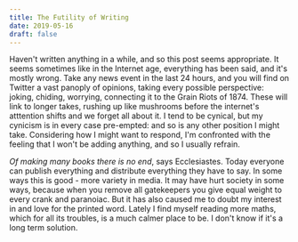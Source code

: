 ```yaml
---
title: The Futility of Writing
date: 2019-05-16
draft: false
---
```


Haven't written anything in a while, and so this post seems appropriate.
It seems sometimes like in the Internet age, everything has been said,
and it's mostly wrong. Take any news event in the last 24 hours, and you
will find on Twitter a vast panoply of opinions, taking every possible
perspective: joking, chiding, worrying, connecting it to the Grain Riots
of 1874. These will link to longer takes, rushing up like mushrooms
before the internet's atttention shifts and we forget all about it. I
tend to be cynical, but my cynicism is in every case pre-empted: and so
is any other position I might take. Considering how I might want to
respond, I'm confronted with the feeling that I won't be adding
anything, and so I usually refrain.

*Of making many books there is no end*, says Ecclesiastes. Today
everyone can publish everything and distribute everything they have to
say. In some ways this is good - more variety in media. It may have hurt
society in some ways, because when you remove all gatekeepers you give
equal weight to every crank and paranoiac. But it has also caused me to
doubt my interest in and love for the printed word. Lately I find myself
reading more maths, which for all its troubles, is a much calmer place
to be. I don't know if it's a long term solution.
